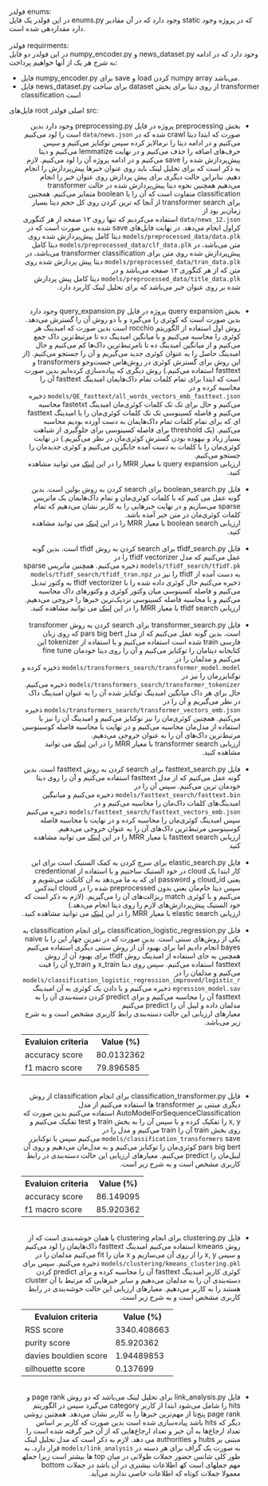 



فولدر enums:
</br>
 در این فولدر یک فایل enums.py وجود دارد که در آن مقادیر static که در پروژه وجود دارد مقداردهی شده است.
 </br>
 </br>
فولدر requirments:
</br>
در این فولدر دو فایل numpy_encoder.py و news_dataset.py وجود دارد که در ادامه به شرح هر یک از آنها خواهیم پرداخت:
* فایل numpy_encoder.py برای save و load کردن numpy array می‌باشد.
* فایل news_dataset.py برای ساخت dataset از روی دیتا برای بخش transformer classification است
 
فایل‌های root اصلی فولدر src:
<ul dir="rtl">
  <li>

بخش preprocessing پروژه در فایل preprocessing.py وجود دارد بدین صورت که ابتدا دیتا crawl شده که در 
  <code>data/news.json</code>
است را لود می‌کنیم می‌کنیم و در ادامه دیتا را نرمالایز کرده سپس توکنایز می‌کنیم و سپس حرف‌های اضافه را حذف می‌کنیم و در نهایت lemmatize می‌کنیم و دیتا پیش‌پردازش شده را save می‌کنیم و در ادامه پروژه آن را
لود می‌کنیم. لازم به ذکر است که برای تحلیل لینک باید روی عنوان خبر‌ها پیش‌پردازش را انجام دهیم. بنابراین حالت دیگری برای پیش پردازش روی عنوان خبر را انجام می‌دهیم
همچنین نحوه دیتا پیش‌پردازش شده در حالت transformer classification متفاوت است که آن را با boolean متمایز می‌کنیم. همجنین برای transformer search از آنجا که
ترین کردن روی کل حجم دیتا بسیار زمان‌بر بود از 
  <code> data/news_12.json</code>
استفاده می‌کردیم که تنها روی ۱۲ صفحه از هر کتگوری کراول انجام می‌دهد. در نهایت فایل‌های save شده بدین صورت است که در 
  <code> models/preprocessed_data/data.plk</code>
دیتا کامل پیش‌پردازش شده روی متن می‌باشد، در
  <code>models/preprocessed_data/clf_data.plk‍‍</code>
دیتا کامل 
پیش‌پردازش شده روی متن برای transformer classification می‌باشد، در
  <code>models/preprocessed_data/tran_data.plk</code>
دیتا پیش پردازش شده روی متن که از هر کتگوری ۱۲ صفحه می‌باشد و در
  <code> models/preprocessed_data/title_data.plk</code>
دیتا کامل پیش پردازش شده بر روی عنوان خبر می‌باشد که برای تحلیل لینک کاربرد دارد. 
  </li>
 </br>
  <li>
بخش query expansion پروژه در فایل query_expansion.py وجود دارد بدین صورت است که کوئری را می‌گیرد و با دو روش آن را گسترش می‌دهد. روش اول استفاده از الگوریتم rocchio است بدین صورت که امبدینگ هر کوئری را محاسبه می‌کنیم و با میانگین امبدینگ ده تا مرتبط‌ترین داک جمع می‌کنیم و از میانگین امبدینگ ده تا نامرتبط‌ترین داک‌ها کم می‌کنیم و حال امبدینگ حاصل را به عنوان کوئری جدید می‌گیریم و آن را جستجو می‌کنیم. (از این روش برای گسترش کوئری در روش‌هاس جست‌وجو transformers و fasttext استفاده می‌کنیم.) روش دیگری که پیاده‌سازی کرده‌ایم بدین صورت است که ابتدا برای تمام کلمات تمام داک‌هایمان امبدینگ fasttext آن را محاسبه کرده و در 
   <code>models/QE_fasttext/all_words_vectors_emb_fasttext.json</code>
   ذخیره می‌کنیم و حال برای تک تک کلمات کوئری‌مان امبدینگ fastetxt محاسبه می‌کنیم و فاصله کسینوسی تک تک کلمات کوئری‌مان را با امبدینگ fasttext ای که برای تمام کلمات تمام داک‌هایمان به دست آورده بودیم محاسبه می‌کنیم. (یک threshold برای فاصله کسینوسی برای جلوگیری از شباهت بسیار زیاد و بیهوده بودن گسترش کوئری‌مان در نظر می‌گیریم.) در نهایت کوئری‌مان را با کلمات به دست آمده جایگزین می‌کنیم و کوئری جدیدمان را جستجو می‌کنیم.
</br>
   ارزیابی query expansion با معیار MRR را در این 
  <a href="https://docs.google.com/spreadsheets/d/13742g0HNDlRK0NYwLdljk8krcd-qf9AprE-cyuszTaQ/edit#gid=207229796">لینک</a>
   می توانید مشاهده کنید.
  </li>
  </br>
  <li>
 فایل boolean_search.py برای search کردن به روش بولین است. بدبن گونه عمل می کنیم که با کلمات کوئری‌مان و تمام داک‌هایمان یک ماتریس sparse می‌سازیم و در نهایت خبرهایی را به کاربر نشان می‌دهیم که تمام کلمات کوئری‌مان در متن خبر آمده باشد.
</br>
 ارزیابی boolean search با معیار MRR را در این 
  <a href="https://docs.google.com/spreadsheets/d/13742g0HNDlRK0NYwLdljk8krcd-qf9AprE-cyuszTaQ/edit#gid=0">لینک</a>
   می توانید مشاهده کنید.
  </li>
  </br>
  <li>
 فایل tfidf_search.py برای search کردن به روش tfidf است. بدین گونه عمل می‌کنیم که مدل tfidf vectorizer را در 
 <code>models/tfidf_search/tfidf.pk</code>
 ذخیره می‌کنیم. همچنین ماتریس sparse به دست آمده از tfidf را نیز در 
 <code>models/tfidf_search/tfidf_tran.npz</code>
 ذخیره می‌کنیم حال کوئری داده شده را با tfidf vectorizer به وکتور تبدیل می‌کنیم و فاصله کسینوسی میان وکتور کوئری و وکتور‌های داک محاسبه می‌کنیم و با محاسبه فاصله کسینوسی نزدیک‌ترین خبر‌ها را خروجی می‌دهیم. 
</br>
 ارزیابی tfidf search با معیار MRR را در این 
  <a href="https://docs.google.com/spreadsheets/d/13742g0HNDlRK0NYwLdljk8krcd-qf9AprE-cyuszTaQ/edit#gid=324656315">لینک</a>
   می توانید مشاهده کنید.
  </li>
  </br> 
  <li>
 فایل transformer_search.py برای search کردن به روش transformer است. بدین گونه عمل می‌کنیم که از مدل pars big bert که روی زبان فارسی train شده است استفاده می‌کنیم و با استفاده از tokenizer این کتابخانه دیتامان را توکنایز می‌کنیم و آن را روی دیتا خودمان fine tune می‌کنیم و مدلمان را در 
 <code>models/transformers_search/transformer_model.model</code>
 ذخیره کرده و توکنایزرمان را نیز در
 <code>models/transformers_search/transformer_tokenizer</code>
 ذخیره می‌کنیم. حال برای هر داک میانگین امبدینگ توکنایز شده آن را به عنوان امبدینگ داک در نظر می‌گیریم و آن را در 
 <code>models/transformers_search/transformer_vectors_emb.json</code>
 ذخیره می‌کنیم. همچنین کوئری‌مان را نیز توکنایز می‌کنیم و امبدینگ آن را نیز با استفاده از مدل‌مان محاسبه می‌کنیم و در نهایت با محاسبه فاصله کوسینوسی مرتبط‌ترین داک‌های آن را به عنوان خروجی می‌دهیم.
</br>
 ارزیابی transformer search با معیار MRR را در این 
  <a href="https://docs.google.com/spreadsheets/d/13742g0HNDlRK0NYwLdljk8krcd-qf9AprE-cyuszTaQ/edit#gid=109295346">لینک</a>
   می توانید مشاهده کنید.

 </li>
 </br>
 <li>
 فایل fasttext_search.py برای search کردن به روش fasttext است. بدین گونه عمل می‌کنیم که از مدل fasttext استفاده می‌کنیم و آن را روی دیتا خودمان ترین می‌کنیم. سپس آن را در 
 <code>models/fasttext_search/fasttext.bin</code>
 ذخیره می‌کنیم و میانیگین امبدینگ‌های کلمات داک‌مان را محاسبه می‌کنیم و در 
 <code>models/fasttext_search/fasttext_vectors_emb.json</code>
 ذخیره می‌کنیم سپس امبدینگ کوئری‌مان را محاسبه کرده و در نهایت با محاسبه فاصله کوسینوسی مرتبط‌ترین داک‌های آن را به عنوان خروجی می‌دهیم.
 </br>
 ارزیابی fasttext search با معیار MRR را در این 
  <a href="https://docs.google.com/spreadsheets/d/13742g0HNDlRK0NYwLdljk8krcd-qf9AprE-cyuszTaQ/edit#gid=170900943">لینک</a>
   می توانید مشاهده کنید
 </li>
 </br>
 <li>
 فایل elastic_search.py برای سرچ کردن به کمک الستیک است برای این کار ابتدا یک cloud در خود الستیک ساختیم و با استفاده از credentional یعنی cloud_id و password ای که به ما می‌دهد به آن کانکت می‌شویم و سپس دیتا خام‌مان یعنی بدون preprocessed شده را در cloud ایندکس می‌کنیم و با کوئری match ریزالت‌های آن را می‌گیریم. (لازم به ذکر است که خود الستیک پیش‌پردازش‌های لازم را روی دیتا انجام می‌دهد.)
 </br>
 ارزیابی elastic search با معیار MRR را در این 
  <a href="https://docs.google.com/spreadsheets/d/13742g0HNDlRK0NYwLdljk8krcd-qf9AprE-cyuszTaQ/edit#gid=1996135177">لینک</a>
   می توانید مشاهده کنید.

 </li>
 </br>
 <li>
 فابل classification_logistic_regression.py برای انجام classification به یکی از روش‌های سنتی است. بدین صورت که در تمرین چهار این را با naive bayes انجام دادیم اما برای بهبود آن از روش سنتی دیگری استفاده می‌کنیم همچنین به جای استفاده از امبدینگ روش tfidf برای بهبود آن از روش fasttext استفاده می‌کنیم. سپس روی دیتا x_train و y_train آن را فیت می‌کنیم و مدلمان را در
 <code>models/classification_logistic_regression_improved/logistic_regression_model.sav</code>
 ذخیره می‌کنیم و با دادن یک کوئری به آن امبدینگ fasttext آن را محاسبه می‌کنیم و برای predict کردن دسته‌بندی آن را به مدلمان داده و لیبل آن را predict می‌کنیم 
 </br>
 معیارهای ارزیابی این حالت دسته‌بندی رابط کاربری مشخص است و به شرح زیر می‌باشد.
 </br>
<div>
<table dir="ltr">
  <tr>
    <th>Evaluion criteria</th>
    <th>Value (%)</th>
  </tr>
  <tr>
    <td>accuracy score</td>
    <td>80.0132362</td>
  </tr>
  <tr>
    <td>f1 macro score</td>
    <td>79.896585</td>
  </tr>
</table>
 </div>
 </li>
 </br>
 <li>
 فایل classification_transformer.py برای انجام classification از روش دیگری مبتنی بر transformer ها استفاده می‌کنیم از مدل AutoModelForSequenceClassification استفاده می‌کنیم بدین صورت که x, y را تفکیک کرده و با سپس آن را به بخش train و test تفکیک می‌کنیم و روی بخش train آن را train می‌کنیم و مدل را در
 <code>models/classification_transformers</code>
 save می‌کنیم سپس با توکنایزر pars big bert کوئری‌مان را توکنایز می‌کنیم و به مدل‌مان می‌دهیم و روی آن لیبل‌مان را predict می‌کنیم. معیار‌های ارزیابی این حالت دسته‌بندی در رابط کاربری مشخص است و به شرح زیر است.
 <div dir="ltr" style="text-align:center;">
<table dir="ltr">
  <tr>
    <th>Evaluion criteria</th>
    <th>Value (%) </th>
  </tr>
  <tr>
    <td>accuracy score</td>
    <td>86.149095 </td>
  </tr>
  <tr>
    <td>f1 macro score</td>
    <td>85.920362</td>
  </tr>
</table>
 </div>
 </li>
 </br>
 <li>
 فایل clustering.py برای انجام clustering یا همان خوشه‌بندی است که از روش kmeans استفاده می‌کنیم امبدینگ fasttext داک‌هایمان را لود می‌کنیم و سپس x, y را از روی آن می‌سازیم و x مان را fit می‌کنیم مدلمان را در 
 <code>models/clustering/kmeans_clustering.pkl</code>
 ذخیره می‌کنیم. سپس برای کوئری کاربر امبدینگ fasttext آن را محاسبه کرده و برای predict کردن دسته‌بندی آن را به مدلمان می‌دهیم و سایر خبر‌هایی که مرتبط با آن cluster هستند را به کاربر می‌دهیم.
معیار‌های ارزیابی این حالت خوشه‌بندی در رابط کاربری مشخص است و به شرح زیر است.
  <div dir="ltr" style="text-align:center;">
<table dir="ltr">
  <tr>
    <th>Evaluion criteria</th>
    <th>Value (%) </th>
  </tr>
  <tr>
    <td>RSS score</td>
    <td>3340.408663 </td>
  </tr>
  <tr>
    <td>purity score</td>
    <td>85.920362</td>
  </tr>
   <tr>
    <td>davies bouldien score</td>
    <td>1.94489853</td>
  </tr>
   <tr>
    <td>silhouette score</td>
    <td> 0.137699</td>
  </tr>
</table>
 </div>
 </li>
 </br>
 <li>
 فایل link_analysis.py برای تحلیل لینک می‌باشد که دو روش page rank و hits را شامل می‌شود ابتدا از کاربر category می‌گیرد سپس در الگوریتم page rank پنج‌تا از مهم‌ترین خبرها را به کاربر نشان می‌دهد. همچنین روشی دیگر که hits باشد پیاده‌سازی شده است بدین صورت که کاربر بر اساس تعداد ارجاع‌ها به آن خبر و تعداد ارجاع‌هایی که از آن خبر گرفته شده است را مبتنی بر hubs و authorities می دهد. لازم به ذکر است که مدل تحلیل لینک به صورت یک گراف برای هر دسته در
 <code>models/link_analysis</code>
 قرار دارد. به طور کلی شانس حضور جملات طولانی در میان top ھا بیشتر است زیرا جملھ مھم جملھای است کھ اطلاعات بیشتری در آن باشد در جملات bottom معمولا جملات کوتاه که اطلاعات خاصی ندارند می‌آید.
 </li>
</ul>

 
